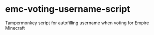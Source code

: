 # emc-voting-username-script
Tampermonkey script for autofilling username when voting for Empire Minecraft
